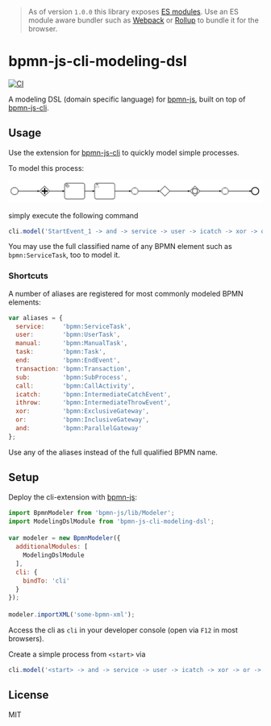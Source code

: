 > As of version `1.0.0` this library exposes [ES modules](http://exploringjs.com/es6/ch_modules.html#sec_basics-of-es6-modules). Use an ES module aware bundler such as [Webpack](https://webpack.js.org) or [Rollup](https://rollupjs.org) to bundle it for the browser.


# bpmn-js-cli-modeling-dsl

[![CI](https://github.com/nikku/bpmn-js-cli-modeling-dsl/actions/workflows/CI.yml/badge.svg)](https://github.com/nikku/bpmn-js-cli-modeling-dsl/actions/workflows/CI.yml)

A modeling DSL (domain specific language) for [bpmn-js](https://github.com/bpmn-io/bpmn-js), built on top of [bpmn-js-cli](https://github.com/bpmn-io/bpmn-js-cli).


## Usage

Use the extension for [bpmn-js-cli](https://github.com/bpmn-io/bpmn-js-cli) to quickly model simple processes.

To model this process:

![example BPMN diagram](./resources/model.png)

simply execute the following command

```javascript
cli.model('StartEvent_1 -> and -> service -> user -> icatch -> xor -> or -> ithrow -> end');
```

You may use the full classified name of any BPMN element such as `bpmn:ServiceTask`, too to model it.


### Shortcuts

A number of aliases are registered for most commonly modeled BPMN elements:

```javascript
var aliases = {
  service:     'bpmn:ServiceTask',
  user:        'bpmn:UserTask',
  manual:      'bpmn:ManualTask',
  task:        'bpmn:Task',
  end:         'bpmn:EndEvent',
  transaction: 'bpmn:Transaction',
  sub:         'bpmn:SubProcess',
  call:        'bpmn:CallActivity',
  icatch:      'bpmn:IntermediateCatchEvent',
  ithrow:      'bpmn:IntermediateThrowEvent',
  xor:         'bpmn:ExclusiveGateway',
  or:          'bpmn:InclusiveGateway',
  and:         'bpmn:ParallelGateway'
};
```

Use any of the aliases instead of the full qualified BPMN name.



## Setup

Deploy the cli-extension with [bpmn-js](https://github.com/bpmn-io/bpmn-js):

```javascript
import BpmnModeler from 'bpmn-js/lib/Modeler';
import ModelingDslModule from 'bpmn-js-cli-modeling-dsl';

var modeler = new BpmnModeler({
  additionalModules: [
    ModelingDslModule
  ],
  cli: {
    bindTo: 'cli'
  }
});

modeler.importXML('some-bpmn-xml');
```


Access the cli as `cli` in your developer console (open via `F12` in most browsers).

Create a simple process from `<start>` via

```javascript
cli.model('<start> -> and -> service -> user -> icatch -> xor -> or -> ithrow -> end');
```


## License

MIT
